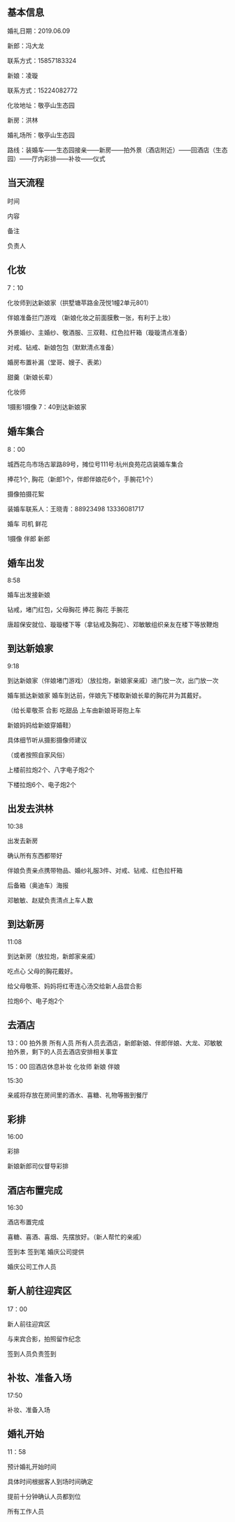 ## 基本信息

婚礼日期：2019.06.09

新郎：冯大龙

联系方式：15857183324   

新娘：凌璇               

联系方式：15224082772

化妆地址：敬亭山生态园

新房：洪林

婚礼场所：敬亭山生态园

路线：装婚车——生态园接亲——新房——拍外景（酒店附近）——回酒店（生态园）——厅内彩排——补妆——仪式

## 当天流程

时间

内容

备注

负责人

## 化妆

7：10

化妆师到达新娘家（拱墅塘苹路金茂悦1幢2单元801）

伴娘准备拦门游戏 （新娘化妆之前面膜敷一张，有利于上妆）

外景婚纱、主婚纱、敬酒服、三双鞋、红色拉杆箱（璇璇清点准备）  

对戒、钻戒、新娘包包（默默清点准备）

婚房布置补漏（堂哥、嫂子、表弟）

甜羹（新娘长辈）

化妆师

1摄影1摄像 7：40到达新娘家

## 婚车集合

8：00

城西花鸟市场古翠路89号，摊位号111号:杭州良苑花店装婚车集合

捧花1个, 胸花（新郎1个，伴郎伴娘花6个，手腕花1个）

摄像拍摄花絮 

装婚车联系人：王晓青：88923498  13336081717

婚车 司机 鲜花

1摄像  伴郎 新郎

## 婚车出发

8:58

婚车出发接新娘

钻戒，堵门红包，父母胸花 捧花 胸花 手腕花

唐超保安就位、璇璇楼下等（拿钻戒及胸花）、邓敏敏组织亲友在楼下等放鞭炮


## 到达新娘家

9:18

到达新娘家（伴娘堵门游戏）（放拉炮，新娘家亲戚）进门放一次，出门放一次

婚车抵达新娘家 婚车到达前，伴娘先下楼取新娘长辈的胸花并为其戴好。

（给长辈敬茶  合影  吃甜品  上车由新娘哥哥抱上车

新娘妈妈给新娘穿婚鞋）  

具体细节听从摄影摄像师建议

（或者按照自家风俗）

上楼前拉炮2个、八字电子炮2个

下楼拉炮6个、电子炮2个

## 出发去洪林

10:38

出发去新房

确认所有东西都带好

伴娘负责亲点携带物品、婚纱礼服3件、对戒、钻戒、红色拉杆箱

后备箱（奥迪车）海报

邓敏敏、赵斌负责清点上车人数

## 到达新房

11:08

到达新房（放拉炮，新郎家亲戚）

吃点心  父母的胸花戴好。

给父母敬茶、妈妈将红枣连心汤交给新人品尝合影

拉炮6个、电子炮2个


## 去酒店


13：00
拍外景
所有人员
所有人员去酒店，新郎新娘、伴郎伴娘、大龙、邓敏敏拍外景，剩下的人员去酒店安排相关事宜

 15：00
回酒店休息补妆
化妆师  新娘 伴娘


 15:30

亲戚将存放在房间里的酒水、喜糖、礼物等搬到餐厅


## 彩排

16:00

彩排

新娘新郎司仪督导彩排

## 酒店布置完成

 16:30


酒店布置完成

喜糖、喜酒、喜烟、先摆放好。（新人帮忙的亲戚）

签到本 签到笔 婚庆公司提供

婚庆公司工作人员

## 新人前往迎宾区

17：00

新人前往迎宾区

与来宾合影，拍照留作纪念

签到人员负责签到

## 补妆、准备入场

17:50

补妆、准备入场


## 婚礼开始

11：58

预计婚礼开始时间

具体时间根据客人到场时间确定

提前十分钟确认人员都到位

所有工作人员




